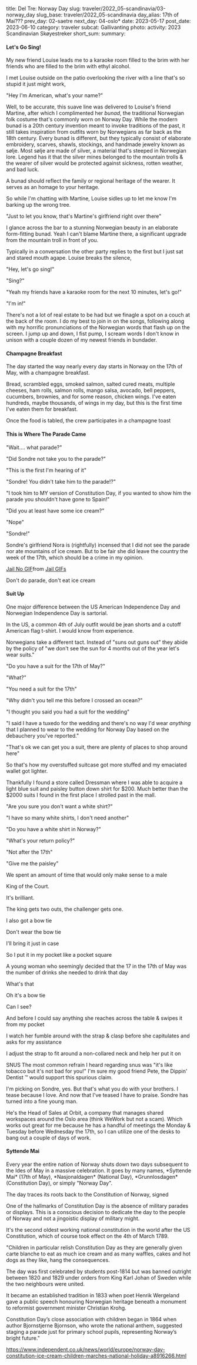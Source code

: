 title: Del Tre: Norway Day
slug: traveler/2022_05-scandinavia/03-norway_day
slug_base: traveler/2022_05-scandinavia
day_alias: 17th of Mai???
prev_day: 02-saetre
next_day: 04-oslo*
date: 2023-05-17
post_date: 2023-06-10
category: traveler
subcat: Gallivanting
photo: 
activity: 2023 Scandinavian Sk&oslash;yestreker
short_sum: 
summary: 


<h4 class="article-subheader">Let's Go Sing!</h4>
My new friend Louise leads me to a karaoke room filled to the brim with her
friends who are filled to the brim with ethyl alcohol.

I met Louise outside on the patio overlooking the river with a line that's so
stupid it just might work,

"Hey I'm American, what's your name?"

Well, to be accurate, this suave line was delivered to Louise's friend Martine,
after which I complimented her *bunad*, the traditional Norwegian folk costume
that's commonly worn on Norway Day. While the modern bunad is a
20th century invention meant to invoke traditions of the past, it still takes
inspiration from outfits worn by Norwegians as far back as the 18th century.
Every bunad is different, but they typically consist of elaborate embroidery,
scarves, shawls, stockings, and handmade jewelry known as s&oslash;lje. Most
s&oslash;lje are made of silver, a material that's steeped in Norwegian lore.
Legend has it that the silver mines belonged to the mountain trolls & the
wearer of silver would be protected against sickness, rotten weather, and bad
luck.

A bunad should reflect the family or regional heritage of the wearer. It serves
as an homage to your heritage.

So while I'm chatting with Martine, Louise sidles up to let me know I'm
barking up the wrong tree.

"Just to let you know, that's Martine's girlfriend right over there"

I glance across the bar to a stunning Norwegian beauty in an elaborate
form-fitting bunad. Yeah I can't blame Martine there, a significant upgrade
from the mountain troll in front of you.

Typically in a conversation the other party replies to the first but I just sat
and stared mouth agape. Louise breaks the silence,

"Hey, let's go sing!"

"Sing?"

"Yeah my friends have a karaoke room for the next 10 minutes, let's go!"

"I'm in!"

There's not a lot of real estate to be had but we finagle a spot on a couch at
the back of the room. I do my best to join in on the songs, following along with
my horrific pronunciations of the Norwegian words that flash up on the screen.
I jump up and down, I fist pump, I scream words I don't know in unison with a
couple dozen of my newest friends in bundader.

<h4 class="article-subheader">Champagne Breakfast</h4>
The day started the way nearly every day starts in Norway on the 17th of May,
with a champagne breakfast.

Bread, scrambled eggs, smoked salmon, salted cured meats, multiple cheeses, ham
rolls, salmon rolls, mango salsa, avocado, bell peppers, cucumbers, brownies,
and for some reason, chicken wings. I've eaten hundreds, maybe thousands, of
wings in my day, but this is the first time I've eaten them for breakfast.

Once the food is tabled, the crew participates in a champagne toast 


<h4 class="article-subheader">This is Where The Parade Came</h4>
"Wait.... what parade?"

"Did Sondre not take you to the parade?"

"This is the first I'm hearing of it"

"Sondre! You didn't take him to the parade!?"

"I took him to MY version of Constitution Day, if you wanted to show him the
parade you shouldn't have gone to Spain!"

"Did you at least have some ice cream?"

"Nope"

"Sondre!"

Sondre's girlfriend Nora is (rightfully) incensed that I did not see the parade
nor ate mountains of ice cream. But to be fair she did leave the country the
week of the 17th, which should be a crime in my opinion.

<div class="tenor-gif-embed" data-postid="24460693" data-share-method="host" data-aspect-ratio="1.77778" data-width="100%"><a href="https://tenor.com/view/jail-no-excuse-gif-24460693">Jail No GIF</a>from <a href="https://tenor.com/search/jail-gifs">Jail GIFs</a></div> <script type="text/javascript" async src="https://tenor.com/embed.js"></script>

Don't do parade, don't eat ice cream

<h4 class="article-subheader">Suit Up</h4>
One major difference between the US American Independence Day and Norwegian
Independence Day is sartorial.

In the US, a common 4th of July outfit would be jean shorts and a cutoff
American flag t-shirt. I would know from experience.

Norwegians take a different tact. Instead of "suns out guns out" they abide by
the policy of "we don't see the sun for 4 months out of the year let's wear
suits."

"Do you have a suit for the 17th of May?"

"What?"

"You need a suit for the 17th"

"Why didn't you tell me this before I crossed an ocean?"

"I thought you said you had a suit for the wedding"

"I said I have a tuxedo for the wedding and there's no way I'd wear *anything*
that I planned to wear to the wedding for Norway Day based on the debauchery
you've reported."

"That's ok we can get you a suit, there are plenty of places to shop around
here"

So that's how my overstuffed suitcase got more stuffed and my emaciated
wallet got lighter.

Thankfully I found a store called Dressman where I was able to acquire a
light blue suit and paisley button down shirt for $200. Much better than the
$2000 suits I found in the first place I strolled past in the mall.

"Are you sure you don't want a white shirt?"

"I have so many white shirts, I don't need another"

"Do you have a white shirt in Norway?"

"What's your return policy?"

"Not after the 17th"

"Give me the paisley"


We spent an amount of time that would only make sense to a male

King of the Court.

It's brilliant.

The king gets two outs, the challenger gets one.


I also got a bow tie

Don't wear the bow tie

I'll bring it just in case

So I put it in my pocket like a pocket square

A young woman who seemingly decided that the 17 in the 17th of May was the
number of drinks she needed to drink that day 

What's that

Oh it's a bow tie

Can I see?

And before I could say anything she reaches across the table & swipes it from
my pocket

I watch her fumble around with the strap & clasp before she capitulates and
asks for my assistance

I adjust the strap to fit around a non-collared neck and help her put it on


SNUS
The most common refrain I heard regarding snus was "it's like tobacco but it's
not bad for you!" I'm sure my good friend Pete, the Dippin' Dentist &trade; would
support this spurious claim.


I'm picking on Sondre, yes. But that's what you do with your brothers. I tease
because I love. And now that I've teased I have to praise. Sondre has turned
into a fine young man.

He's the Head of Sales at Orbit, a company that manages shared workspaces around
the Oslo area (think WeWork but not a scam). Which works out great for me
because he has a handful of meetings the Monday & Tuesday before Wednesday the
17th, so I can utilize one of the desks to bang out a couple of days of work.

<h4 class="article-subheader">Syttende Mai</h4>
Every year the entire nation of Norway shuts down two days subsequent to the
Ides of May in a massive celebration. It goes by many names, *Syttende Mai*
(17th of May), *Nasjonaldagen* (National Day), *Grunnlosdagen* (Constitution
Day), or simply "Norway Day".

The day traces its roots back to the Constitution of Norway, signed 


One of the hallmarks of Constitution Day is the absence of military parades or
displays. This is a conscious decision to dedicate the day to the people of
Norway and not a jingoistic display of military might.

It's the second oldest working national constitution in the world after the US
Constitution, which of course took effect on the 4th of March 1789. 

"Children in particular relish Constitution Day as they are generally given carte blanche to eat as much ice cream and as many waffles, cakes and hot dogs as they like, hang the consequences.

The day was first celebrated by students post-1814 but was banned outright between 1820 and 1829 under orders from King Karl Johan of Sweden while the two neighbours were united.

It became an established tradition in 1833 when poet Henrik Wergeland gave a public speech honouring Norwegian heritage beneath a monument to reformist government minister Christian Krohg.

Constitution Day’s close association with children began in 1864 when author
Bjornstjerne Bjornson, who wrote the national anthem, suggested staging a parade
just for primary school pupils, representing Norway’s bright future."

https://www.independent.co.uk/news/world/europe/norway-day-constitution-ice-cream-children-marches-national-holiday-a8916266.html